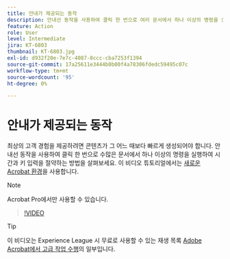 ```yaml
---
title: 안내가 제공되는 동작
description: 안내선 동작을 사용하여 클릭 한 번으로 여러 문서에서 하나 이상의 명령을 실행하는 방법을 알아봅니다
feature: Action
role: User
level: Intermediate
jira: KT-6803
thumbnail: KT-6803.jpg
exl-id: d932f20e-7e7c-4087-8ccc-cba7253f1394
source-git-commit: 17a25611e3444b0b00f4a78306fdedc59495c07c
workflow-type: tm+mt
source-wordcount: '95'
ht-degree: 0%

---
```


# 안내가 제공되는 동작

최상의 고객 경험을 제공하려면 콘텐츠가 그 어느 때보다 빠르게 생성되어야 합니다. 안내선 동작을 사용하여 클릭 한 번으로 수많은 문서에서 하나 이상의 명령을 실행하여 시간과 키 입력을 절약하는 방법을 살펴보세요. 이 비디오 튜토리얼에서는 [새로운 Acrobat 환경](../getting-started/new-workspace.md)을 사용합니다.

>[!NOTE]
>
>Acrobat Pro에서만 사용할 수 있습니다.

>[!VIDEO](https://video.tv.adobe.com/v/3433138?quality=12&learn=on&hidetitle=true)

>[!TIP]
>
>이 비디오는 Experience League 시 무료로 사용할 수 있는 재생 목록 [Adobe Acrobat에서 고급 작업 수행](https://experienceleague.adobe.com/en/playlists/acrobat-peform-advanced-tasks)의 일부입니다.
